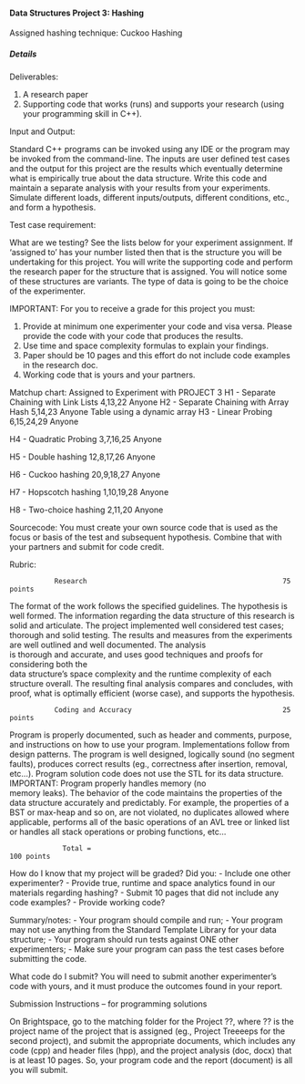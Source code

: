 #### Data Structures Project 3: Hashing 

Assigned hashing technique: Cuckoo Hashing


##### Details

Deliverables:

   1) A research paper
   2) Supporting code that works (runs) and supports your research (using your programming skill in
       C++).

Input and Output:

Standard C++ programs can be invoked using any IDE or the program may be invoked from the
command-line. The inputs are user defined test cases and the output for this project are the results
which eventually determine what is empirically true about the data structure. Write this code and
maintain a separate analysis with your results from your experiments. Simulate different loads, different
inputs/outputs, different conditions, etc., and form a hypothesis.

Test case requirement:

What are we testing? See the lists below for your experiment assignment. If ‘assigned to’ has your
number listed then that is the structure you will be undertaking for this project. You will write the
supporting code and perform the research paper for the structure that is assigned. You will notice some
of these structures are variants. The type of data is going to be the choice of the experimenter.

IMPORTANT: For you to receive a grade for this project you must:
   1) Provide at minimum one experimenter your code and visa versa. Please provide the code with
      your code that produces the results.
   2) Use time and space complexity formulas to explain your findings.
   3) Paper should be 10 pages and this effort do not include code examples in the research doc.
   4) Working code that is yours and your partners.

Matchup chart:                               Assigned to           Experiment
                                                                   with
PROJECT 3
H1 - Separate Chaining with Link Lists       4,13,22               Anyone
H2 - Separate Chaining with Array Hash       5,14,23               Anyone
Table using a dynamic array
H3 - Linear Probing                          6,15,24,29            Anyone

H4 - Quadratic Probing                       3,7,16,25             Anyone

H5 - Double hashing                          12,8,17,26            Anyone

H6 - Cuckoo hashing                          20,9,18,27            Anyone

H7 - Hopscotch hashing                       1,10,19,28            Anyone

H8 - Two-choice hashing                      2,11,20               Anyone

Sourcecode:
You must create your own source code that is used as the focus or basis of the test and subsequent
hypothesis. Combine that with your partners and submit for code credit.


Rubric:



                                                                                              
               Research                                                75 points
 
 The format of the work follows the specified guidelines. The hypothesis is well formed.
 The information regarding the data structure of this research is solid and articulate. The
 project implemented well considered test cases; thorough and solid testing. The results
 and measures from the experiments are well outlined and well documented. The analysis              
 is thorough and accurate, and uses good techniques and proofs for considering both the            
 data structure’s space complexity and the runtime complexity of each structure overall.
 The resulting final analysis compares and concludes, with proof, what is optimally
 efficient (worse case), and supports the hypothesis.



               Coding and Accuracy                                     25 points
        
Program is properly documented, such as header and comments, purpose, and
instructions on how to use your program. Implementations follow from design patterns.
The program is well designed, logically sound (no segment faults), produces correct
results (eg., correctness after insertion, removal, etc…). Program solution code does not
use the STL for its data structure. IMPORTANT: Program properly handles memory (no                 
memory leaks). The behavior of the code maintains the properties of the data structure
accurately and predictably. For example, the properties of a BST or max-heap and so on,
are not violated, no duplicates allowed where applicable, performs all of the basic
operations of an AVL tree or linked list or handles all stack operations or probing
functions, etc…


                 Total =                                                100 points

How do I know that my project will be graded?
Did you:
    -    Include one other experimenter?
    -    Provide true, runtime and space analytics found in our materials regarding hashing?
    -    Submit 10 pages that did not include any code examples?
    -    Provide working code?


Summary/notes:
    -    Your program should compile and run;
    -    Your program may not use anything from the Standard Template Library for your data structure;
    -    Your program should run tests against ONE other experimenters;
    -    Make sure your program can pass the test cases before submitting the code.


What code do I submit? You will need to submit another experimenter’s code with yours, and it must
produce the outcomes found in your report.

Submission Instructions – for programming solutions

On Brightspace, go to the matching folder for the Project ??, where ?? is the project name of the project
that is assigned (eg., Project Treeeeps for the second project), and submit the appropriate documents,
which includes any code (cpp) and header files (hpp), and the project analysis (doc, docx) that is at least
10 pages. So, your program code and the report (document) is all you will submit.

